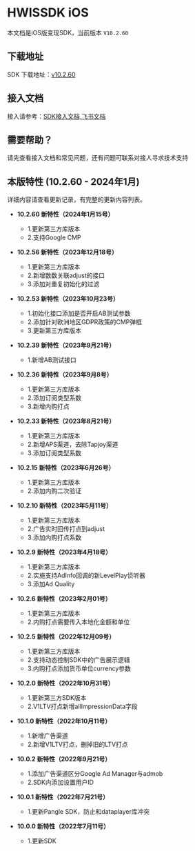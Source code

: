 # HWISSDK iOS 

本文档是iOS版变现SDK，当前版本 `V10.2.60`

## 下载地址

SDK 下载地址：[v10.2.60](https://github.com/artwl/hw_game_mp_sdk_ironsource_ios/releases)


## 接入文档

接入请参考：[SDK接入文档,飞书文档](https://hellowd.feishu.cn/docx/doxcnU3qOqPmTxXAh3XV34BJ4cc#)

## 需要帮助？

请先查看接入文档和常见问题，还有问题可联系对接人寻求技术支持

## 本版特性 (10.2.60 - 2024年1月)

详细内容请查看更新记录，有完整的更新内容列表。

- **10.2.60 新特性（2024年1月15号）**
  - 1.更新第三方库版本
  - 2.支持Google CMP
    
- **10.2.56 新特性（2023年12月18号）**
  - 1.更新第三方库版本
  - 2.新增数数关联adjust的接口
  - 3.添加对重复初始化的过滤

- **10.2.53 新特性（2023年10月23号）**
  - 1.初始化接口添加是否开启AB测试参数
  - 2.添加针对欧洲地区GDPR政策的CMP弹框
  - 3.更新第三方库版本
    
- **10.2.39 新特性（2023年9月21号）**
  - 1.新增AB测试接口
    
- **10.2.36 新特性（2023年9月8号）**
  - 1.更新第三方库版本
  - 2.添加订阅类型系数
  - 3.新增内购打点

- **10.2.33 新特性（2023年8月21号）**
  - 1.更新第三方库版本
  - 2.新增APS渠道，去除Tapjoy渠道
  - 3.添加订阅类型系数
    
- **10.2.15 新特性（2023年6月26号）**
  - 1.更新第三方库版本
  - 2.添加内购二次验证
    
- **10.2.10 新特性（2023年5月11号）**
  - 1.更新第三方库版本
  - 2.广告实时回传打点到adjust
  - 3.添加内购打点系数
  
- **10.2.9 新特性（2023年4月18号）**
  - 1.更新第三方库版本
  - 2.实施支持AdInfo回调的新LevelPlay侦听器
  - 3.添加Ad Quality
  
- **10.2.6 新特性（2023年2月01号）**
  - 1.更新第三方库版本
  - 2.内购打点需要传入本地化金额和单位
  
- **10.2.5 新特性（2022年12月09号）**
  - 1.更新第三方库版本
  - 2.支持动态控制SDK中的广告展示逻辑
  - 3.内购打点添加货币单位currency参数
  
- **10.2.0 新特性（2022年10月31号）**
  - 1.更新第三方SDK版本
  - 2.V1LTV打点新增allImpressionData字段
  
- **10.1.0 新特性（2022年10月11号）**
  - 1.新增广告渠道
  - 2.新增V1LTV打点，删掉旧的LTV打点
  
- **10.0.2 新特性（2022年9月21号）**
  - 1.添加广告渠道区分Google Ad Manager与admob
  - 2.SDK内添加设置用户ID

- **10.0.1 新特性（2022年7月21号）**
  - 1.更新Pangle SDK，防止和dataplayer库冲突

- **10.0.0 新特性（2022年7月11号）**
  - 1.更新SDK
